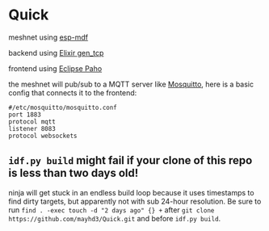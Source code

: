 # Quick
meshnet using [esp-mdf](https://github.com/espressif/esp-mdf)

backend using [Elixir gen_tcp](https://github.com/elixir-lang/elixir)

frontend using [Eclipse Paho](https://www.eclipse.org/paho/index.php?page=clients/js/index.php)

the meshnet will pub/sub to a MQTT server like [Mosquitto](https://mosquitto.org/), here is a basic config that connects it to the frontend:

```
#/etc/mosquitto/mosquitto.conf
port 1883
protocol mqtt
listener 8083
protocol websockets
```

## `idf.py build` might fail if your clone of this repo is less than two days old!
ninja will get stuck in an endless build loop because it uses timestamps to find dirty targets, but apparently not with sub 24-hour resolution. Be sure to run `find . -exec touch -d "2 days ago" {} +` after `git clone https://github.com/mayhd3/Quick.git` and before `idf.py build`.

